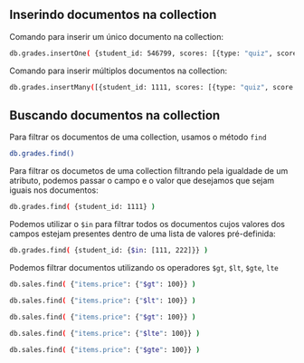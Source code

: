 ## Inserindo documentos na collection

Comando para inserir um único documento na collection:

````Bash
db.grades.insertOne( {student_id: 546799, scores: [{type: "quiz", score: 50}, {type: "homework", score: 70}]} )
````

Comando para inserir múltiplos documentos na collection:

````Bash
db.grades.insertMany([{student_id: 1111, scores: [{type: "quiz", score: 50}, {type: "homework", score: 70}]}, {student_id: 2222}])
````

## Buscando documentos na collection

Para filtrar os documentos de uma collection, usamos o método ````find````

````Bash
db.grades.find()
````

Para filtrar os documetos de uma collection filtrando pela igualdade de um atributo, podemos passar o campo e o valor que desejamos que sejam iguais nos documentos:

````Bash
db.grades.find( {student_id: 1111} )
````

Podemos utilizar o ````$in```` para filtrar todos os documentos cujos valores dos campos estejam presentes dentro de uma lista de valores pré-definida:

````Bash
db.grades.find( {student_id: {$in: [111, 222]}} )
````

Podemos filtrar documentos utilizando os operadores `$gt`, `$lt`, `$gte`, `lte`

````Bash
db.sales.find( {"items.price": {"$gt": 100}} )
````

````Bash
db.sales.find( {"items.price": {"$lt": 100}} )
````

````Bash
db.sales.find( {"items.price": {"$gt": 100}} )
````

````Bash
db.sales.find( {"items.price": {"$lte": 100}} )
````

````Bash
db.sales.find( {"items.price": {"$gte": 100}} )
````
